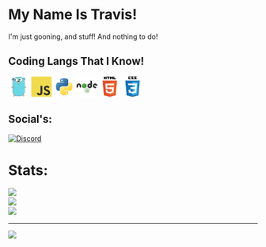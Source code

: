 <h1>My Name Is Travis!</h1>
<p>I'm just gooning, and stuff! And nothing to do!</p>


<h2>Coding Langs That I Know!</h2>

<p><a target="_blank" href="https://raw.githubusercontent.com/devicons/devicon/master/icons/go/go-original.svg" style="display: inline-block;"><img src="https://raw.githubusercontent.com/devicons/devicon/master/icons/go/go-original.svg" alt="go" width="42" height="42" /></a>
<a target="_blank" href="https://raw.githubusercontent.com/devicons/devicon/master/icons/javascript/javascript-original.svg" style="display: inline-block;"><img src="https://raw.githubusercontent.com/devicons/devicon/master/icons/javascript/javascript-original.svg" alt="javascript" width="42" height="42" /></a>
<a target="_blank" href="https://raw.githubusercontent.com/devicons/devicon/master/icons/python/python-original.svg" style="display: inline-block;"><img src="https://raw.githubusercontent.com/devicons/devicon/master/icons/python/python-original.svg" alt="python" width="42" height="42" /></a>
<a target="_blank" href="https://raw.githubusercontent.com/devicons/devicon/master/icons/nodejs/nodejs-original-wordmark.svg" style="display: inline-block;"><img src="https://raw.githubusercontent.com/devicons/devicon/master/icons/nodejs/nodejs-original-wordmark.svg" alt="nodejs" width="42" height="42" /></a>
<a target="_blank" href="https://raw.githubusercontent.com/devicons/devicon/master/icons/html5/html5-original-wordmark.svg" style="display: inline-block;"><img src="https://raw.githubusercontent.com/devicons/devicon/master/icons/html5/html5-original-wordmark.svg" alt="html5" width="42" height="42" /></a>
<a target="_blank" href="https://raw.githubusercontent.com/devicons/devicon/master/icons/css3/css3-original-wordmark.svg" style="display: inline-block;"><img src="https://raw.githubusercontent.com/devicons/devicon/master/icons/css3/css3-original-wordmark.svg" alt="css3" width="42" height="42" /></a></p>


## Social's:
[![Discord](https://img.shields.io/badge/Discord-%237289DA.svg?logo=discord&logoColor=white)](https://discord.gg/https://discord.gg/hy7evGqykR) 
# Stats:
![](https://github-readme-stats.vercel.app/api?username=travyyyyyyyyyyy&theme=dark&hide_border=false&include_all_commits=false&count_private=false)<br/>
![](https://github-readme-streak-stats.herokuapp.com/?user=travyyyyyyyyyyy&theme=dark&hide_border=false)<br/>
![](https://github-readme-stats.vercel.app/api/top-langs/?username=travyyyyyyyyyyy&theme=dark&hide_border=false&include_all_commits=false&count_private=false&layout=compact)

---
[![](https://visitcount.itsvg.in/api?id=travyyyyyyyyyyy&icon=0&color=0)](https://visitcount.itsvg.in)

